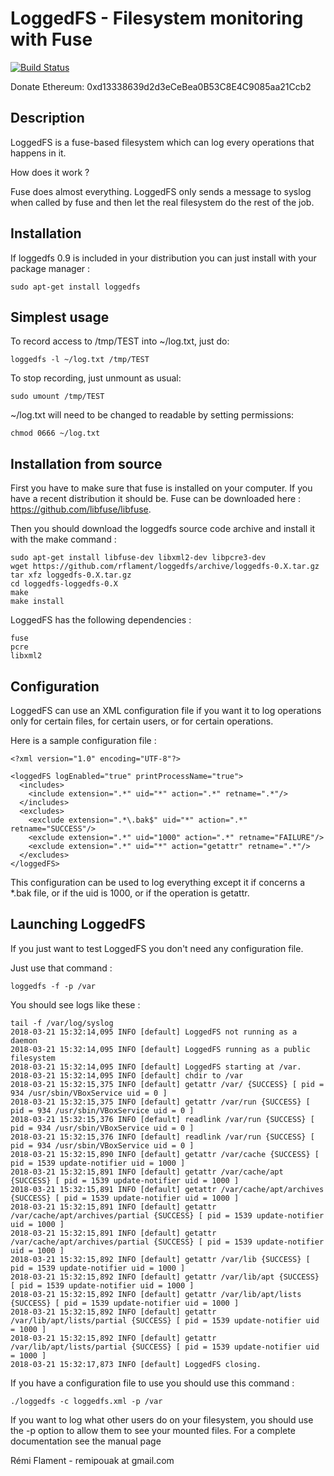# LoggedFS - Filesystem monitoring with Fuse

[![Build Status](https://travis-ci.org/rflament/loggedfs.svg?branch=feature%2Feasylogging%2B%2B)](https://travis-ci.org/rflament/loggedfs)

Donate Ethereum: 0xd13338639d2d3eCeBea0B53C8E4C9085aa21Ccb2

## Description

LoggedFS is a fuse-based filesystem which can log every operations that happens in it. 

How does it work ?

Fuse does almost everything. LoggedFS only sends a message to syslog when called by fuse and then let the real filesystem do the rest of the job.

## Installation

If loggedfs 0.9 is included in your distribution you can just install with your package manager :

    sudo apt-get install loggedfs   

## Simplest usage

To record access to /tmp/TEST into ~/log.txt, just do:

    loggedfs -l ~/log.txt /tmp/TEST 

To stop recording, just unmount as usual:

    sudo umount /tmp/TEST
    
~/log.txt will need to be changed to readable by setting permissions:
    
    chmod 0666 ~/log.txt
    
## Installation from source

First you have to make sure that fuse is installed on your computer. 
If you have a recent distribution it should be. Fuse can be downloaded here : https://github.com/libfuse/libfuse.

Then you should download the loggedfs source code archive and install it with the make command :

    sudo apt-get install libfuse-dev libxml2-dev libpcre3-dev
    wget https://github.com/rflament/loggedfs/archive/loggedfs-0.X.tar.gz
    tar xfz loggedfs-0.X.tar.gz
    cd loggedfs-loggedfs-0.X
    make
    make install
    
LoggedFS has the following dependencies :

    fuse
    pcre
    libxml2

## Configuration

LoggedFS can use an XML configuration file if you want it to log operations only for certain files, for certain users, or for certain operations.

Here is a sample configuration file :

    <?xml version="1.0" encoding="UTF-8"?>
    
    <loggedFS logEnabled="true" printProcessName="true">
      <includes>
        <include extension=".*" uid="*" action=".*" retname=".*"/>
      </includes>
      <excludes>
        <exclude extension=".*\.bak$" uid="*" action=".*" retname="SUCCESS"/>
        <exclude extension=".*" uid="1000" action=".*" retname="FAILURE"/>
        <exclude extension=".*" uid="*" action="getattr" retname=".*"/>
      </excludes>
    </loggedFS>

This configuration can be used to log everything except it if concerns a *.bak file, or if the uid is 1000, or if the operation is getattr.

## Launching LoggedFS

If you just want to test LoggedFS you don't need any configuration file.
 
Just use that command :

    loggedfs -f -p /var

You should see logs like these :

    tail -f /var/log/syslog
    2018-03-21 15:32:14,095 INFO [default] LoggedFS not running as a daemon
    2018-03-21 15:32:14,095 INFO [default] LoggedFS running as a public filesystem
    2018-03-21 15:32:14,095 INFO [default] LoggedFS starting at /var.
    2018-03-21 15:32:14,095 INFO [default] chdir to /var
    2018-03-21 15:32:15,375 INFO [default] getattr /var/ {SUCCESS} [ pid = 934 /usr/sbin/VBoxService uid = 0 ]
    2018-03-21 15:32:15,375 INFO [default] getattr /var/run {SUCCESS} [ pid = 934 /usr/sbin/VBoxService uid = 0 ]
    2018-03-21 15:32:15,376 INFO [default] readlink /var/run {SUCCESS} [ pid = 934 /usr/sbin/VBoxService uid = 0 ]
    2018-03-21 15:32:15,376 INFO [default] readlink /var/run {SUCCESS} [ pid = 934 /usr/sbin/VBoxService uid = 0 ]
    2018-03-21 15:32:15,890 INFO [default] getattr /var/cache {SUCCESS} [ pid = 1539 update-notifier uid = 1000 ]
    2018-03-21 15:32:15,891 INFO [default] getattr /var/cache/apt {SUCCESS} [ pid = 1539 update-notifier uid = 1000 ]
    2018-03-21 15:32:15,891 INFO [default] getattr /var/cache/apt/archives {SUCCESS} [ pid = 1539 update-notifier uid = 1000 ]
    2018-03-21 15:32:15,891 INFO [default] getattr /var/cache/apt/archives/partial {SUCCESS} [ pid = 1539 update-notifier uid = 1000 ]
    2018-03-21 15:32:15,891 INFO [default] getattr /var/cache/apt/archives/partial {SUCCESS} [ pid = 1539 update-notifier uid = 1000 ]
    2018-03-21 15:32:15,892 INFO [default] getattr /var/lib {SUCCESS} [ pid = 1539 update-notifier uid = 1000 ]
    2018-03-21 15:32:15,892 INFO [default] getattr /var/lib/apt {SUCCESS} [ pid = 1539 update-notifier uid = 1000 ]
    2018-03-21 15:32:15,892 INFO [default] getattr /var/lib/apt/lists {SUCCESS} [ pid = 1539 update-notifier uid = 1000 ]
    2018-03-21 15:32:15,892 INFO [default] getattr /var/lib/apt/lists/partial {SUCCESS} [ pid = 1539 update-notifier uid = 1000 ]
    2018-03-21 15:32:15,892 INFO [default] getattr /var/lib/apt/lists/partial {SUCCESS} [ pid = 1539 update-notifier uid = 1000 ]
    2018-03-21 15:32:17,873 INFO [default] LoggedFS closing.

If you have a configuration file to use you should use this command :

    ./loggedfs -c loggedfs.xml -p /var

If you want to log what other users do on your filesystem, you should use the -p option to allow them to see your mounted files. For a complete documentation see the manual page

Rémi Flament - remipouak at gmail.com
